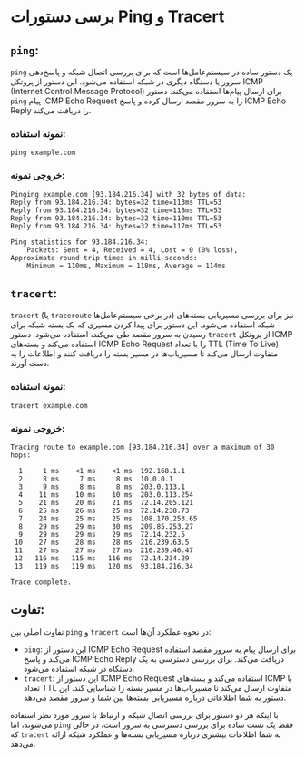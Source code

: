 # برسی دستورات Ping و Tracert

## `ping`:
`ping` یک دستور ساده در سیستم‌عامل‌ها است که برای بررسی اتصال شبکه و پاسخ‌دهی سرور یا دستگاه دیگری در شبکه استفاده می‌شود. این دستور از پروتکل ICMP (Internet Control Message Protocol) برای ارسال پیام‌ها استفاده می‌کند. دستور `ping` پیام ICMP Echo Request را به سرور مقصد ارسال کرده و پاسخ ICMP Echo Reply را دریافت می‌کند.

### نمونه استفاده:
```
ping example.com
```

### خروجی نمونه:
```
Pinging example.com [93.184.216.34] with 32 bytes of data:
Reply from 93.184.216.34: bytes=32 time=113ms TTL=53
Reply from 93.184.216.34: bytes=32 time=118ms TTL=53
Reply from 93.184.216.34: bytes=32 time=110ms TTL=53
Reply from 93.184.216.34: bytes=32 time=117ms TTL=53

Ping statistics for 93.184.216.34:
    Packets: Sent = 4, Received = 4, Lost = 0 (0% loss),
Approximate round trip times in milli-seconds:
    Minimum = 110ms, Maximum = 118ms, Average = 114ms
```

## `tracert`:
`tracert` (یا `traceroute` در برخی سیستم‌عامل‌ها) نیز برای بررسی مسیریابی بسته‌های شبکه استفاده می‌شود. این دستور برای پیدا کردن مسیری که یک بسته شبکه برای رسیدن به سرور مقصد طی می‌کند، استفاده می‌شود. دستور `tracert` از پروتکل ICMP استفاده می‌کند و بسته‌های ICMP Echo Request را با تعداد TTL (Time To Live) متفاوت ارسال می‌کند تا مسیریاب‌ها در مسیر بسته را دریافت کنند و اطلاعات را به دست آورند.

### نمونه استفاده:
```
tracert example.com
```

### خروجی نمونه:
```
Tracing route to example.com [93.184.216.34] over a maximum of 30 hops:

  1     1 ms    <1 ms    <1 ms  192.168.1.1
  2     8 ms     7 ms     8 ms  10.0.0.1
  3     9 ms     8 ms     8 ms  203.0.113.1
  4    11 ms    10 ms    10 ms  203.0.113.254
  5    21 ms    20 ms    21 ms  72.14.205.121
  6    25 ms    26 ms    25 ms  72.14.238.73
  7    24 ms    25 ms    25 ms  108.170.253.65
  8    29 ms    29 ms    30 ms  209.85.253.27
  9    29 ms    29 ms    29 ms  72.14.232.5
 10    27 ms    28 ms    28 ms  216.239.63.5
 11    27 ms    27 ms    27 ms  216.239.46.47
 12   116 ms   115 ms   116 ms  72.14.234.29
 13   119 ms   119 ms   120 ms  93.184.216.34

Trace complete.
```

## تفاوت:
تفاوت اصلی بین `ping` و `tracert` در نحوه عملکرد آن‌ها است:

- `ping`: این دستور از ICMP Echo Request برای ارسال پیام به سرور مقصد استفاده می‌کند و پاسخ ICMP Echo Reply دریافت می‌کند. برای بررسی دسترسی به یک دستگاه در شبکه استفاده می‌شود.
- `tracert`: این دستور از ICMP Echo Request استفاده می‌کند و بسته‌های ICMP با تعداد TTL متفاوت ارسال می‌کند تا مسیریاب‌ها در مسیر بسته را شناسایی کند. این دستور به شما اطلاعاتی درباره مسیریابی بسته‌ها بین شما و سرور مقصد می‌دهد.

با اینکه هر دو دستور برای بررسی اتصال شبکه و ارتباط با سرور مورد نظر استفاده می‌شوند، اما `ping` فقط یک تست ساده برای بررسی دسترسی به سرور است، در حالی که `tracert` به شما اطلاعات بیشتری درباره مسیریابی بسته‌ها و عملکرد شبکه ارائه می‌دهد.